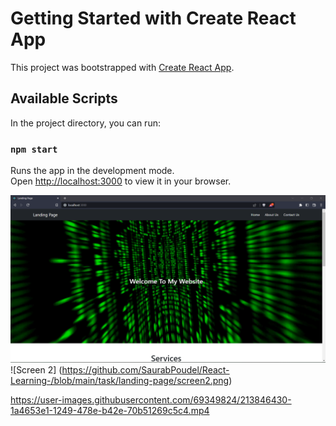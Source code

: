 # Getting Started with Create React App

This project was bootstrapped with [Create React App](https://github.com/facebook/create-react-app).

## Available Scripts

In the project directory, you can run:

### `npm start`

Runs the app in the development mode.\
Open [http://localhost:3000](http://localhost:3000) to view it in your browser.

![Screen 1](https://github.com/SaurabPoudel/React-Learning-/blob/main/task/landing-page/screen1.png)
![Screen 2] (https://github.com/SaurabPoudel/React-Learning-/blob/main/task/landing-page/screen2.png)

https://user-images.githubusercontent.com/69349824/213846430-1a4653e1-1249-478e-b42e-70b51269c5c4.mp4

